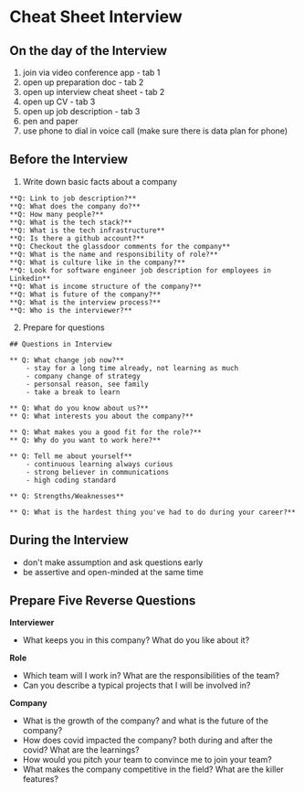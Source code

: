 # Cheat Sheet Interview

## On the day of the Interview

1. join via video conference app      - tab 1
1. open up preparation doc            - tab 2
1. open up interview cheat sheet      - tab 2
1. open up CV                         - tab 3
1. open up job description            - tab 3
1. pen and paper
1. use phone to dial in voice call (make sure there is data plan for phone)

## Before the Interview

1. Write down basic facts about a company

```
**Q: Link to job description?**
**Q: What does the company do?**
**Q: How many people?**
**Q: What is the tech stack?**
**Q: What is the tech infrastructure**
**Q: Is there a github account?**
**Q: Checkout the glassdoor comments for the company**
**Q: What is the name and responsibility of role?**
**Q: What is culture like in the company?**
**Q: Look for software engineer job description for employees in Linkedin**
**Q: What is income structure of the company?**
**Q: What is future of the company?**
**Q: What is the interview process?**
**Q: Who is the interviewer?**
```

2. Prepare for questions

```
## Questions in Interview

** Q: What change job now?**
    - stay for a long time already, not learning as much
    - company change of strategy
    - personsal reason, see family
    - take a break to learn

** Q: What do you know about us?**
** Q: What interests you about the company?**

** Q: What makes you a good fit for the role?**
** Q: Why do you want to work here?**

** Q: Tell me about yourself**
    - continuous learning always curious
    - strong believer in communications
    - high coding standard

** Q: Strengths/Weaknesses**

** Q: What is the hardest thing you've had to do during your career?**
```

## During the Interview

- don't make assumption and ask questions early
- be assertive and open-minded at the same time

## Prepare Five Reverse Questions

**Interviewer**

- What keeps you in this company? What do you like about it?

**Role**

- Which team will I work in? What are the responsibilities of the team?
- Can you describe a typical projects that I will be involved in?

**Company**

- What is the growth of the company? and what is the future of the company?
- How does covid impacted the company? both during and after the covid? What are the learnings?
- How would you pitch your team to convince me to join your team?
- What makes the company competitive in the field? What are the killer features?
